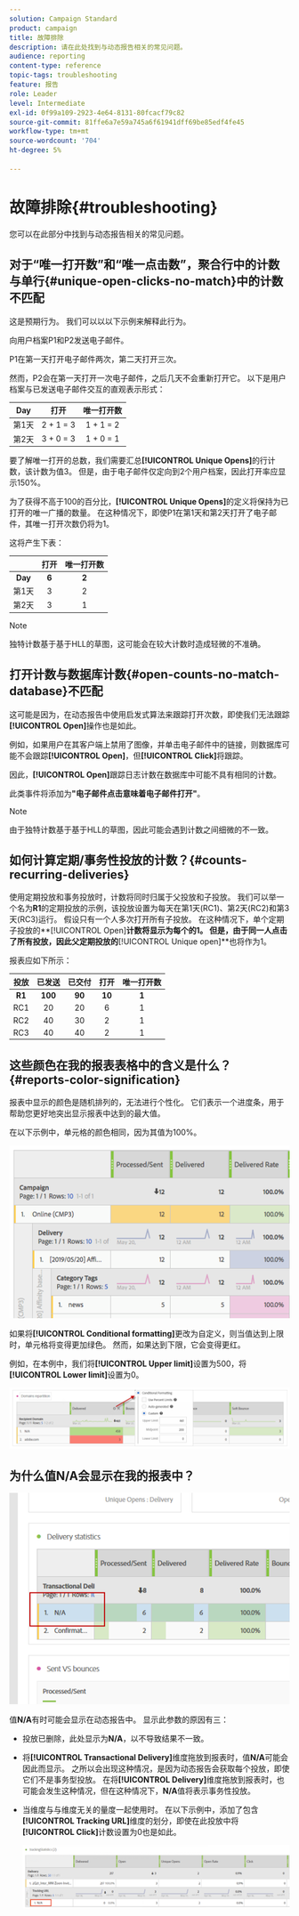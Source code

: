 ```yaml
---
solution: Campaign Standard
product: campaign
title: 故障排除
description: 请在此处找到与动态报告相关的常见问题。
audience: reporting
content-type: reference
topic-tags: troubleshooting
feature: 报告
role: Leader
level: Intermediate
exl-id: 0f99a109-2923-4e64-8131-80fcacf79c82
source-git-commit: 81ffe6a7e59a745a6f61941dff69be85edf4fe45
workflow-type: tm+mt
source-wordcount: '704'
ht-degree: 5%

---
```


# 故障排除{#troubleshooting}

您可以在此部分中找到与动态报告相关的常见问题。

## 对于“唯一打开数”和“唯一点击数”，聚合行中的计数与单行{#unique-open-clicks-no-match}中的计数不匹配

这是预期行为。
我们可以以以下示例来解释此行为。

向用户档案P1和P2发送电子邮件。

P1在第一天打开电子邮件两次，第二天打开三次。

然而，P2会在第一天打开一次电子邮件，之后几天不会重新打开它。
以下是用户档案与已发送电子邮件交互的直观表示形式：

<table> 
 <thead> 
  <tr> 
   <th align="center"> <strong>Day</strong> <br /> </th> 
   <th align="center"> <strong>打开</strong> <br /> </th> 
   <th align="center"> <strong>唯一打开数</strong> <br /> </th> 
  </tr> 
 </thead> 
 <tbody> 
  <tr> 
   <td align="center"> 第1天<br /> </td> 
   <td align="center"> 2 + 1 = 3<br /> </td> 
   <td align="center"> 1 + 1 = 2<br /> </td> 
  </tr> 
  <tr> 
   <td align="center"> 第2天<br /> </td> 
   <td align="center"> 3 + 0 = 3<br /> </td> 
   <td align="center"> 1 + 0 = 1<br /> </td> 
  </tr>
 </tbody> 
</table>

要了解唯一打开的总数，我们需要汇总&#x200B;**[!UICONTROL Unique Opens]**&#x200B;的行计数，该计数为值3。 但是，由于电子邮件仅定向到2个用户档案，因此打开率应显示150%。

为了获得不高于100的百分比，**[!UICONTROL Unique Opens]**&#x200B;的定义将保持为已打开的唯一广播的数量。 在这种情况下，即使P1在第1天和第2天打开了电子邮件，其唯一打开次数仍将为1。

这将产生下表：

<table> 
 <thead> 
  <tr> 
   <th align="center"> <strong></strong> <br /> </th> 
   <th align="center"> <strong>打开</strong> <br /> </th> 
   <th align="center"> <strong>唯一打开数</strong> <br /> </th> 
  </tr> 
 </thead> 
 <tbody> 
  <tr> 
   <td align="center"> <strong> Day </strong><br /> </td> 
   <td align="center"> <strong> 6  </strong><br /> </td> 
   <td align="center"> <strong> 2</strong><br /> </td>
  </tr> 
  <tr> 
   <td align="center"> 第1天<br /> </td> 
   <td align="center"> 3<br /> </td> 
   <td align="center"> 2<br /> </td>
  </tr> 
  <tr> 
   <td align="center"> 第2天<br /> </td> 
   <td align="center"> 3<br /> </td> 
   <td align="center"> 1<br /> </td> 
  </tr> 
 </tbody> 
</table>

>[!NOTE]
>
>独特计数基于基于HLL的草图，这可能会在较大计数时造成轻微的不准确。

## 打开计数与数据库计数{#open-counts-no-match-database}不匹配

这可能是因为，在动态报告中使用启发式算法来跟踪打开次数，即使我们无法跟踪&#x200B;**[!UICONTROL Open]**&#x200B;操作也是如此。

例如，如果用户在其客户端上禁用了图像，并单击电子邮件中的链接，则数据库可能不会跟踪&#x200B;**[!UICONTROL Open]**，但&#x200B;**[!UICONTROL Click]**&#x200B;将跟踪。

因此，**[!UICONTROL Open]**&#x200B;跟踪日志计数在数据库中可能不具有相同的计数。

此类事件将添加为&#x200B;**&quot;电子邮件点击意味着电子邮件打开&quot;**。

>[!NOTE]
>
>由于独特计数基于基于HLL的草图，因此可能会遇到计数之间细微的不一致。

## 如何计算定期/事务性投放的计数？{#counts-recurring-deliveries}

使用定期投放和事务投放时，计数将同时归属于父投放和子投放。
我们可以举一个名为**R1**的定期投放的示例，该投放设置为每天在第1天(RC1)、第2天(RC2)和第3天(RC3)运行。
假设只有一个人多次打开所有子投放。 在这种情况下，单个定期子投放的**[!UICONTROL Open]**计数将显示为每个的1。
但是，由于同一人点击了所有投放，因此父定期投放的**[!UICONTROL Unique open]**&#x200B;也将作为1。

报表应如下所示：

<table> 
 <thead> 
  <tr> 
   <th align="center"> <strong>投放</strong> <br /> </th> 
   <th align="center"> <strong>已发送</strong> <br /> </th> 
   <th align="center"> <strong>已交付</strong> <br /> </th>
   <th align="center"> <strong>打开</strong> <br /> </th> 
   <th align="center"> <strong>唯一打开数</strong> <br /> </th>
  </tr> 
 </thead> 
 <tbody> 
  <tr> 
   <td align="center"> <strong>R1</strong><br/> </td> 
   <td align="center"> <strong>100</strong><br/> </td> 
   <td align="center"> <strong>90</strong><br/> </td> 
   <td align="center"> <strong>10</strong><br/> </td> 
   <td align="center"> <strong>1</strong><br/> </td> 
  </tr> 
  <tr> 
   <td align="center"> RC1<br/> </td> 
   <td align="center"> 20<br /> </td> 
   <td align="center"> 20<br /> </td> 
   <td align="center"> 6<br /> </td> 
   <td align="center"> 1<br /> </td> 
  </tr>
    <tr> 
   <td align="center"> RC2<br /> </td> 
   <td align="center"> 40<br /> </td> 
   <td align="center"> 30<br /> </td> 
   <td align="center"> 2<br /> </td> 
   <td align="center"> 1<br /> </td> 
  </tr> 
    <tr> 
   <td align="center"> RC3<br /> </td> 
   <td align="center"> 40<br /> </td> 
   <td align="center"> 40<br /> </td> 
   <td align="center"> 2<br /> </td> 
   <td align="center"> 1<br /> </td> 
  </tr> 
 </tbody> 
</table>

## 这些颜色在我的报表表格中的含义是什么？{#reports-color-signification}

报表中显示的颜色是随机排列的，无法进行个性化。 它们表示一个进度条，用于帮助您更好地突出显示报表中达到的最大值。

在以下示例中，单元格的颜色相同，因为其值为100%。

![](assets/troubleshooting_1.png)

如果将&#x200B;**[!UICONTROL Conditional formatting]**&#x200B;更改为自定义，则当值达到上限时，单元格将变得更加绿色。 然而，如果达到下限，它会变得更红。

例如，在本例中，我们将&#x200B;**[!UICONTROL Upper limit]**&#x200B;设置为500，将&#x200B;**[!UICONTROL Lower limit]**&#x200B;设置为0。

![](assets/troubleshooting_2.png)

## 为什么值N/A会显示在我的报表中？

![](assets/troubleshooting_3.png)

值&#x200B;**N/A**&#x200B;有时可能会显示在动态报告中。 显示此参数的原因有三：

* 投放已删除，此处显示为&#x200B;**N/A**，以不导致结果不一致。
* 将&#x200B;**[!UICONTROL Transactional Delivery]**&#x200B;维度拖放到报表时，值&#x200B;**N/A**&#x200B;可能会因此而显示。 之所以会出现这种情况，是因为动态报告会获取每个投放，即使它们不是事务型投放。 在将&#x200B;**[!UICONTROL Delivery]**&#x200B;维度拖放到报表时，也可能会发生这种情况，但在这种情况下，**N/A**&#x200B;值将表示事务性投放。
* 当维度与与维度无关的量度一起使用时。 在以下示例中，添加了包含&#x200B;**[!UICONTROL Tracking URL]**&#x200B;维度的划分，即使在此投放中将&#x200B;**[!UICONTROL Click]**&#x200B;计数设置为0也是如此。

   ![](assets/troubleshooting_4.png)

